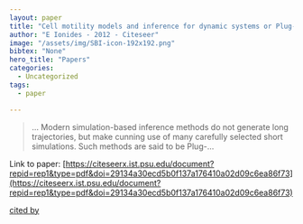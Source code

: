 ```yaml
---
layout: paper
title: "Cell motility models and inference for dynamic systems or Plug-and-play inference: What? Why? When? How?"
author: "E Ionides - 2012 - Citeseer"
image: "/assets/img/SBI-icon-192x192.png"
bibtex: "None"
hero_title: "Papers"
categories:
  - Uncategorized
tags:
  - paper

---
```

>… Modern simulation-based inference methods do not generate long trajectories, but make cunning use of many carefully selected short simulations. Such methods are said to be Plug-…

Link to paper: [https://citeseerx.ist.psu.edu/document?repid=rep1&type=pdf&doi=29134a30ecd5b0f137a176410a02d09c6ea86f73](https://citeseerx.ist.psu.edu/document?repid=rep1&type=pdf&doi=29134a30ecd5b0f137a176410a02d09c6ea86f73)

[cited by](https://citeseerx.ist.psu.edu/document?repid=rep1&type=pdf&doi=29134a30ecd5b0f137a176410a02d09c6ea86f73)
